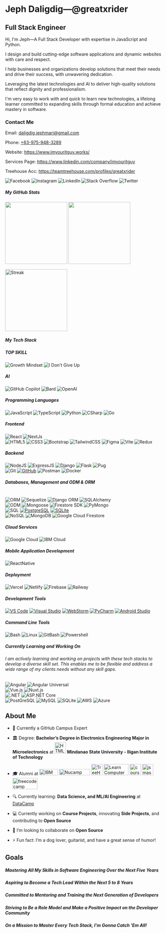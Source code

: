 # Jeph Daligdig—@greatxrider
<h2>Full Stack Engineer</h2>
<section>
  <p>Hi, I'm Jeph—A Full Stack Developer with expertise in JavaScript and Python.
  <p>I design and build cutting-edge software applications and dynamic websites with care and respect.</p>
  <p>I help businesses and organizations develop solutions that meet their needs and drive their success, with unwavering dedication.</p>
  <p>Leveraging the latest technologies and AI to deliver high-quality solutions that reflect dignity and professionalism.</p>
  <p>I'm very easy to work with and quick to learn new technologies, a lifelong learner committed to expanding skills through formal education and achieve mastery in software.</p>

  <h3>Contact Me</h3>
  <p>Email: <a href="mailto:daligdig.jephmari@gmail.com">daligdig.jephmari@gmail.com</a></p>
  <p>Phone: <a href="tel:+639759483289">+63-975-948-3289</a></p>
  <p>Website: <a href="https://www.imyouritguy.works/">https://www.imyouritguy.works/</a></p>
  <p>Services Page: <a href="https://www.linkedin.com/company/imyouritguy">https://www.linkedin.com/company/imyouritguy</a></p>
  <p>Treehouse Acc: <a href="https://teamtreehouse.com/profiles/greatxrider">https://teamtreehouse.com/profiles/greatxrider</a></p>
</section>

<p align="left">
  <a target="_blank" rel="noreferrer"><img src="https://img.shields.io/badge/Facebook-1877F2?logo=facebook&logoColor=white&style=for-the-badge&labelColor=1877F2" alt="Facebook" /></a>
  <a target="_blank" rel="noreferrer"><img src="https://img.shields.io/badge/Instagram-E4405F?logo=instagram&logoColor=white&style=for-the-badge&labelColor=E4405F" alt="Instagram" /></a>
  <a target="_blank" rel="noreferrer"><img src="https://img.shields.io/badge/LinkedIn-0A66C2?logo=linkedin&logoColor=white&style=for-the-badge&labelColor=0A66C2" alt="LinkedIn" /></a>
  <a target="_blank" rel="noreferrer"><img src="https://img.shields.io/badge/Stack_Overflow-FE7A16?logo=stack-overflow&logoColor=white&style=for-the-badge&labelColor=FE7A16" alt="Stack Overflow" /></a>
  <a target="_blank" rel="noreferrer"><img src="https://img.shields.io/badge/Twitter-1DA1F2?logo=twitter&logoColor=white&style=for-the-badge&labelColor=1DA1F2" alt="Twitter" /></a>
</p>

<h5 align="left">My GitHub Stats</h5>
<p align="left">
  <a href="https://github.com/greatxrider/github-readme-stats"><img height=200  src="https://github-readme-stats.vercel.app/api?username=greatxrider&theme=radical&show_icons=true" /></a>
  <a href="https://github.com/greatxrider/convoychat"><img height=200  src="https://github-readme-stats.vercel.app/api/top-langs/?username=greatxrider&layout=compact&langs_count=8&card_width=320&theme=radical&show_icons=true" /></a>
</p>
<p align="left">
  <a href="https://github.com/greatxrider/streak-stats"><img height="200" src="https://streak-stats.demolab.com/?user=greatxrider&theme=radical&show_icons=true" alt="Streak" /></a>
</p>

<h5 align="left">My Tech Stack</h5>

<div>
  <h5 align="left">TOP SKILL</h5>
  <p align="left">
    <a target="_blank" rel="noreferrer"><img src="https://img.shields.io/badge/Growth%20Mindset-28A745?style=for-the-badge&logoColor=white&labelColor=2C3E50" alt="Growth Mindset" /></a>
    <a target="_blank" rel="noreferrer"><img src="https://img.shields.io/badge/Perseverance-003B57?logo=database&logoColor=white&style=for-the-badge&labelColor=003B57" alt="I Don't Give Up" /></a>
  </p>
</div>

<div>
  <h5 align="left">AI</h5>
  <p align="left">
    <a target="_blank" rel="noreferrer"><img src="https://img.shields.io/badge/GitHub_Copilot-000000?logo=github&logoColor=white&style=for-the-badge&labelColor=000000" alt="GitHub Copilot" /></a>
    <a target="_blank" rel="noreferrer"><img src="https://img.shields.io/badge/Bard-4285F4?logo=google&logoColor=white&style=for-the-badge&labelColor=4285F4" alt="Bard" /></a>
    <a target="_blank" rel="noreferrer"><img src="https://img.shields.io/badge/OpenAI-000000?logo=openai&logoColor=white&style=for-the-badge&labelColor=000000" alt="OpenAI" /></a>
  </p>
</div>

<div>
  <h5 align="left">Programming Languages</h5>
  <p align="left">
    <a target="_blank" rel="noreferrer"><img src="https://img.shields.io/badge/JavaScript-F7DF1E?logo=javascript&logoColor=black&style=for-the-badge&labelColor=#333333" alt="JavaScript" /></a>
    <a target="_blank" rel="noreferrer"><img src="https://img.shields.io/badge/TypeScript-3178C6?logo=typescript&logoColor=white&style=for-the-badge&labelColor=#333333" alt="TypeScript" /></a>
    <a target="_blank" rel="noreferrer"><img src="https://img.shields.io/badge/Python-3776AB?logo=python&logoColor=white&style=for-the-badge&labelColor=F7DF1E" alt="Python" /></a>
    <a target="_blank" rel="noreferrer"><img src="https://img.shields.io/badge/C%23-9B4F8C?logo=c-sharp&logoColor=white&style=for-the-badge&labelColor=F7DF1E" alt="CSharp" /></a>
    <a target="_blank" rel="noreferrer"><img src="https://img.shields.io/badge/Go-00ADD8?logo=go&logoColor=white&style=for-the-badge&labelColor=00ADD8" alt="Go" /></a>
  </p>
</div>

<div>
  <h5 align="left">Frontend</h5>
  <p align="left">
    <a target="_blank" rel="noreferrer"><img src="https://img.shields.io/badge/React-61DAFB?logo=react&logoColor=black&style=for-the-badge&labelColor=61DAFB" alt="React" /></a>
    <a target="_blank" rel="noreferrer"><img src="https://img.shields.io/badge/Next.js-000000?logo=next.js&logoColor=white&style=for-the-badge&labelColor=000000" alt="NextJs" /></a>
    <br>
    <a target="_blank" rel="noreferrer"><img src="https://img.shields.io/badge/HTML5-E34F26?logo=html5&logoColor=white&style=for-the-badge&labelColor=E34F26" alt="HTML5" /></a>
    <a target="_blank" rel="noreferrer"><img src="https://img.shields.io/badge/CSS3-1572B6?logo=css3&logoColor=white&style=for-the-badge&labelColor=1572B6" alt="CSS3" /></a>
    <a target="_blank" rel="noreferrer"><img src="https://img.shields.io/badge/Bootstrap-563D7C?logo=bootstrap&logoColor=white&style=for-the-badge&labelColor=563D7C" alt="Bootstrap" /></a>
    <a target="_blank" rel="noreferrer"><img src="https://img.shields.io/badge/TailwindCSS-06B6D4?logo=tailwindcss&logoColor=white&style=for-the-badge&labelColor=06B6D4" alt="TailwindCSS" /></a>
    <a target="_blank" rel="noreferrer"><img src="https://img.shields.io/badge/Figma-F24E1E?logo=figma&logoColor=white&style=for-the-badge&labelColor=F24E1E" alt="Figma" /></a>
    <a target="_blank" rel="noreferrer"><img src="https://img.shields.io/badge/Vite-646CFF?logo=vite&logoColor=white&style=for-the-badge&labelColor=646CFF" alt="Vite" /></a>
    <a target="_blank" rel="noreferrer"><img src="https://img.shields.io/badge/Redux-764ABC?logo=redux&logoColor=white&style=for-the-badge&labelColor=764ABC" alt="Redux" /></a>
  </p>
</div>

<div>
  <h5 align="left">Backend</h5>
  <p align="left">
    <a target="_blank" rel="noreferrer"><img src="https://img.shields.io/badge/Node.js-339933?logo=node.js&logoColor=white&style=for-the-badge&labelColor=339933" alt="NodeJS" /></a>
    <a target="_blank" rel="noreferrer"><img src="https://img.shields.io/badge/Express-000000?logo=express&logoColor=white&style=for-the-badge&labelColor=000000" alt="ExpressJS" /></a>
    <a target="_blank" rel="noreferrer"><img src="https://img.shields.io/badge/Django-092E20?logo=django&logoColor=white&style=for-the-badge&labelColor=092E20" alt="Django" /></a>
    <a target="_blank" rel="noreferrer"><img src="https://img.shields.io/badge/Flask-000000?logo=flask&logoColor=white&style=for-the-badge&labelColor=000000" alt="Flask" /></a>
    <a target="_blank" rel="noreferrer"><img src="https://img.shields.io/badge/Pug-A86454?logo=pug&logoColor=white&style=for-the-badge&labelColor=black" alt="Pug" /></a>
    <br>
    <a target="_blank" rel="noreferrer"><img src="https://img.shields.io/badge/Git-F05032?logo=git&logoColor=white&style=for-the-badge&labelColor=F05032" alt="Git" /></a>
    <a href="https://github.com"><img src="https://img.shields.io/badge/GitHub-%23121011.svg?style=for-the-badge&logo=github&logoColor=white" alt="GitHub" /></a>
    <a target="_blank" rel="noreferrer"><img src="https://img.shields.io/badge/Postman-FF6C37?logo=postman&logoColor=white&style=for-the-badge&labelColor=FF6C37" alt="Postman" /></a>
    <a target="_blank" rel="noreferrer"><img src="https://img.shields.io/badge/Docker-2496ED?logo=docker&logoColor=white&style=for-the-badge&labelColor=2496ED" alt="Docker" /></a>
  </p>
</div>

<div>
  <h5 align="left">Databases, Management and ODM & ORM</h5>
  <p align="left">
    <br>
    <a target="_blank" rel="noreferrer"><img src="https://img.shields.io/badge/ORM-003B57?logo=database&logoColor=white&style=for-the-badge&labelColor=003B57" alt="ORM" /></a>
    <a target="_blank" rel="noreferrer"><img src="https://img.shields.io/badge/Sequelize-52B0E7?logo=sequelize&logoColor=white&style=for-the-badge&labelColor=52B0E7" alt="Sequelize" /></a>
    <a target="_blank" rel="noreferrer"><img src="https://img.shields.io/badge/Django_ORM-092E20?logo=django&logoColor=white&style=for-the-badge&labelColor=092E20" alt="Django ORM" /></a>
    <a target="_blank" rel="noreferrer"><img src="https://img.shields.io/badge/SQLAlchemy-4B2D77?logo=python&logoColor=white&style=for-the-badge&labelColor=4B2D77" alt="SQLAlchemy" /></a>
    <br>
    <a target="_blank" rel="noreferrer"><img src="https://img.shields.io/badge/ODM-003B57?logo=odm&logoColor=white&style=for-the-badge&labelColor=003B57" alt="ODM" /></a>
    <a target="_blank" rel="noreferrer"><img src="https://img.shields.io/badge/Mongoose-4A154B?logo=mongoose&logoColor=white&style=for-the-badge&labelColor=4A154B" alt="Mongoose" /></a>
    <a target="_blank" rel="noreferrer"><img src="https://img.shields.io/badge/Firestore%20SDK-FFCA28?logo=firebase&logoColor=white&style=for-the-badge&labelColor=FFCA28" alt="Firestore SDK" /></a>
    <a target="_blank" rel="noreferrer"><img src="https://img.shields.io/badge/PyMongo-339933?logo=mongodb&logoColor=white&style=for-the-badge&labelColor=339933" alt="PyMongo" /></a>
    <br>
    <a target="_blank" rel="noreferrer"><img src="https://img.shields.io/badge/SQL-003B57?logo=sql&logoColor=white&style=for-the-badge&labelColor=003B57" alt="SQL" /></a>
    <a target="_blank" rel="noreferrer" href="https://www.postgresql.org/"><img src="https://img.shields.io/badge/PostgreSQL-4169E1?logo=postgresql&logoColor=white&style=for-the-badge&labelColor=4169E1" alt="PostgreSQL" /></a>
    <a target="_blank" rel="noreferrer" href="https://www.sqlite.org/"><img src="https://img.shields.io/badge/SQLite-003B57?logo=sqlite&logoColor=white&style=for-the-badge&labelColor=003B57" alt="SQLite" /></a>
    <br>
    <a target="_blank" rel="noreferrer"><img src="https://img.shields.io/badge/NoSQL-003B57?logo=nosql&logoColor=white&style=for-the-badge&labelColor=47A248" alt="NoSQL" /></a>
    <a target="_blank" rel="noreferrer"><img src="https://img.shields.io/badge/MongoDB-47A248?logo=mongodb&logoColor=white&style=for-the-badge&labelColor=47A248" alt="MongoDB" /></a>
    <a target="_blank" rel="noreferrer"><img src="https://img.shields.io/badge/Google_Cloud_Firestore-4285F4?logo=google-cloud&logoColor=white&style=for-the-badge&labelColor=4285F4" alt="Google Cloud Firestore" /></a>
  </p>
</div>

<div>
  <h5 align="left">Cloud Services</h5>
  <p align="left">
    <a target="_blank" rel="noreferrer"><img src="https://img.shields.io/badge/Google%20Cloud-4285F4?logo=google-cloud&logoColor=white&style=for-the-badge&labelColor=4285F4" alt="Google Cloud" /></a>
    <a target="_blank" rel="noreferrer"><img src="https://img.shields.io/badge/IBM%20Cloud-2D2D2D?logo=ibm-cloud&logoColor=white&style=for-the-badge&labelColor=2D2D2D" alt="IBM Cloud" /></a>
  </p>
</div>

<div>
  <h5 align="left">Mobile Application Development</h5>
  <p align="left">
    <a target="_blank" rel="noreferrer"><img src="https://img.shields.io/badge/React%20Native-61DAFB?logo=react&logoColor=black&style=for-the-badge&labelColor=61DAFB" alt="ReactNative" /></a>
  </p>
</div>

<div>
  <h5 align="left">Deployment</h5>
  <p align="left">
    <a target="_blank" rel="noreferrer"><img src="https://img.shields.io/badge/Vercel-000000?logo=vercel&logoColor=white&style=for-the-badge&labelColor=000000" alt="Vercel" /></a>
    <a target="_blank" rel="noreferrer"><img src="https://img.shields.io/badge/Netlify-00C7B7?logo=netlify&logoColor=white&style=for-the-badge&labelColor=00C7B7" alt="Netlify" /></a>
    <a target="_blank" rel="noreferrer"><img src="https://img.shields.io/badge/Firebase-FFCA28?logo=firebase&logoColor=white&style=for-the-badge&labelColor=FFCA28" alt="Firebase" /></a>
    <a target="_blank" rel="noreferrer"><img src="https://img.shields.io/badge/Railway-0B0D0E?logo=railway&logoColor=white&style=for-the-badge&labelColor=0B0D0E" alt="Railway" /></a>
  </p>
</div>

<div>
  <h5 align="left">Development Tools</h5>
  <p align="left">
    <a href="https://code.visualstudio.com/"><img src="https://img.shields.io/badge/VS%20Code-007ACC?logo=visual-studio-code&logoColor=white&style=for-the-badge&labelColor=007ACC" alt="VS Code" /></a>
    <a href="https://visualstudio.microsoft.com/"><img src="https://img.shields.io/badge/Visual%20Studio-5C2D91?logo=visual-studio&logoColor=white&style=for-the-badge&labelColor=5C2D91" alt="Visual Studio" /></a>
    <a href="https://www.jetbrains.com/webstorm/"><img src="https://img.shields.io/badge/WebStorm-000000?logo=webstorm&logoColor=white&style=for-the-badge&labelColor=000000" alt="WebStorm" /></a>
    <a href="https://www.jetbrains.com/pycharm/"><img src="https://img.shields.io/badge/PyCharm-000000?logo=pycharm&logoColor=white&style=for-the-badge&labelColor=000000" alt="PyCharm" /></a>
    <a href="https://developer.android.com/studio"><img src="https://img.shields.io/badge/Android%20Studio-3DDC84?logo=android-studio&logoColor=white&style=for-the-badge&labelColor=3DDC84" alt="Android Studio" /></a>
  </p>
</div>

<div>
  <h5 align="left">Command Line Tools</h5>
  <p align="left">
    <a target="_blank" rel="noreferrer"><img src="https://img.shields.io/badge/Bash-4EAA25?logo=bash&logoColor=white&style=for-the-badge&labelColor=4EAA25" alt="Bash" /></a>
    <a target="_blank" rel="noreferrer"><img src="https://img.shields.io/badge/Linux-FCC624?logo=linux&logoColor=black&style=for-the-badge&labelColor=FCC624" alt="Linux" /></a>
    <a target="_blank" rel="noreferrer"><img src="https://img.shields.io/badge/Git%20Bash-FC8C1D?logo=git-bash&logoColor=white&style=for-the-badge&labelColor=FC8C1D" alt="GitBash" /></a>
    <a target="_blank" rel="noreferrer"><img src="https://img.shields.io/badge/Powershell-003B70?logo=powershell&logoColor=white&style=for-the-badge&labelColor=003B70" alt="Powershell" /></a>
  </p>
</div>

<div>
  <h5 align="left">Currently Learning and Working On</h5>
  <h6 align="left">I am actively learning and working on projects with these tech stacks to develop a diverse skill set. This enables me to be flexible and address a wide range of my clients needs without any skill gaps.</h6>
  <p align="left">
    <a target="_blank" rel="noreferrer"><img src="https://img.shields.io/badge/Angular-E23237?logo=angular&logoColor=white&style=for-the-badge&labelColor=E23237" alt="Angular" /></a>
    <a target="_blank" rel="noreferrer"><img src="https://img.shields.io/badge/Angular_Universal-00ACC1?logo=angularuniversal&logoColor=white&style=for-the-badge&labelColor=E23237" alt="Angular Universal" /></a>
    <br>
    <a target="_blank" rel="noreferrer"><img src="https://img.shields.io/badge/Vue.js-4FC08D?logo=vue.js&logoColor=white&style=for-the-badge&labelColor=4FC08D" alt="Vue.js" /></a>
    <a target="_blank" rel="noreferrer"><img src="https://img.shields.io/badge/Nuxt.js-00C58E?logo=nuxt.js&logoColor=white&style=for-the-badge&labelColor=00C58E" alt="Nuxt.js" /></a>
    <br>
    <a target="_blank" rel="noreferrer"><img src="https://img.shields.io/badge/.NET-512BD4?logo=.net&logoColor=white&style=for-the-badge&labelColor=512BD4" alt=".NET" /></a>
    <a target="_blank" rel="noreferrer"><img src="https://img.shields.io/badge/ASP.NET_Core-512BD4?logo=aspnetcore&logoColor=white&style=for-the-badge&labelColor=512BD4" alt="ASP.NET Core" /></a>
    <br>
    <a target="_blank" rel="noreferrer"><img src="https://img.shields.io/badge/PostgreSQL-4169E1?logo=postgresql&logoColor=white&style=for-the-badge&labelColor=4169E1" alt="PostGreSQL" /></a>
    <a target="_blank" rel="noreferrer"><img src="https://img.shields.io/badge/MySQL-4479A1?logo=mysql&logoColor=white&style=for-the-badge&labelColor=4479A1" alt="MySQL" /></a>
    <a target="_blank" rel="noreferrer"><img src="https://img.shields.io/badge/SQLite-003B57?logo=sqlite&logoColor=white&style=for-the-badge&labelColor=003B57" alt="SQLite" /></a>
    <a target="_blank" rel="noreferrer"><img src="https://img.shields.io/badge/AWS-232F3E?logo=amazon-aws&logoColor=white&style=for-the-badge&labelColor=232F3E" alt="AWS" /></a>
    <a target="_blank" rel="noreferrer"><img src="https://img.shields.io/badge/Azure-0078D4?logo=azure&logoColor=white&style=for-the-badge&labelColor=0078D4" alt="Azure" /></a>
  </p>
</div>

## About Me
- 🚩 Currently a GitHub Campus Expert
  
- 🏛️ Degree: **Bachelor’s Degree in Electronics Engineering Major in Microelectronics** at <a target="_blank" rel="noreferrer"><img src="https://upload.wikimedia.org/wikipedia/en/7/74/Mindanao_State_University_-_Iligan_Institute_of_Technology.png" width="36" height="36" alt="HTML5" /></a> **Mindanao State University - Iligan Institute of Technology**
  
- 🎓 Alumni at <a target="_blank" rel="noreferrer" href="https://www.ibm.com/us-en"><img src="https://upload.wikimedia.org/wikipedia/commons/thumb/5/51/IBM_logo.svg/1024px-IBM_logo.svg.png" width="60" height="20" alt="IBM Logo" /></a>  <a target="_blank" rel="noreferrer" href="https://www.nucamp.co/">
  <img src="https://www.nucamp.co/assets/imgs/nucamp-logotype-only-color-vector.svg" width="100" height="20" alt="Nucamp Logo" /></a>  <a target="_blank" rel="noreferrer" href="https://teamtreehouse.com/">
  <img src="https://ecs-static.teamtreehouse.com/assets/logo-232a207b24bcb8ab1fba7c1d85467f71d7b2d010d427c859987ed641706f45d9.png" width="36" height="36" alt="TreeHouse Logo" /></a>  <a target="_blank" rel="noreferrer" href="https://learncomputertoday.net/">
  <img src="https://learncomputertoday.net/wp-content/uploads/2023/09/Logo-with-tradamark.png.webp" width="80" height="36" alt="Learn Computer Today Philippines Logo" /></a>
  <img src="https://cdn.icon-icons.com/icons2/2699/PNG/512/coursera_logo_icon_169326.png" width="36" height="36" alt="coursera" /></a>
  <img src="https://www.jsmastery.pro/assets/general/icons/favicon-32x32.png" width="36" height="36" alt="jsmastery" /></a>
  <img src="https://vectorlogoseek.com/wp-content/uploads/2019/04/freecodecamp-vector-logo.png" width="80" height="36" alt="freecodecamp" /></a>

- 🔍 Currently learning: **Data Science, and ML/AI Engineering** at [DataCamp](https://www.datacamp.com/)
  
- 💻 Currently working on **Course Projects**, innovating **Side Projects**, and contributing to **Open Source**
  
- 👯 I’m looking to collaborate on **Open Source**
  
- ⚡ Fun fact: I’m a dog lover, guitarist, and have a great sense of humor!

## Goals

<h5>Mastering All My Skills in Software Engineering Over the Next Five Years</h5>
<h5>Aspiring to Become a <strong>Tech Lead</strong> Within the Next 5 to 8 Years</h5>
<h5>Committed to Mentoring and Training the Next Generation of Developers</h5>
<h5>Striving to Be a Role Model and Make a Positive Impact on the Developer Community</h5>
<h5>On a Mission to Master Every Tech Stack, I'm Gonna Catch 'Em All!</h5>
